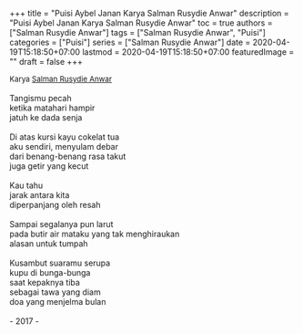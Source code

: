 +++
title = "Puisi Aybel Janan Karya Salman Rusydie Anwar"
description = "Puisi Aybel Janan Karya Salman Rusydie Anwar"
toc = true
authors = ["Salman Rusydie Anwar"]
tags = ["Salman Rusydie Anwar", "Puisi"]
categories = ["Puisi"]
series = ["Salman Rusydie Anwar"]
date = 2020-04-19T15:18:50+07:00
lastmod = 2020-04-19T15:18:50+07:00
featuredImage = ""
draft = false
+++

<div style="text-align: justify;">
<div style="font-size: small;">Karya <a href="/authors/salman-rusydie-anwar/" target="_blank">Salman Rusydie Anwar</a></div><br />
Tangismu pecah<br />
ketika matahari hampir<br />
jatuh ke dada senja<br />
<br />
Di atas kursi kayu cokelat tua<br />
aku sendiri, menyulam debar<br />
dari benang-benang rasa takut<br />
juga getir yang kecut<br />
<br />
Kau tahu<br />
jarak antara kita<br />
diperpanjang oleh resah<br />
<br />
Sampai segalanya pun larut<br />
pada butir air mataku yang tak menghiraukan<br />
alasan untuk tumpah<br />
<br />
Kusambut suaramu serupa<br />
kupu di bunga-bunga<br />
saat kepaknya tiba<br />
sebagai tawa yang diam<br />
doa yang menjelma bulan<br />
<br />
- 2017 -</div>
